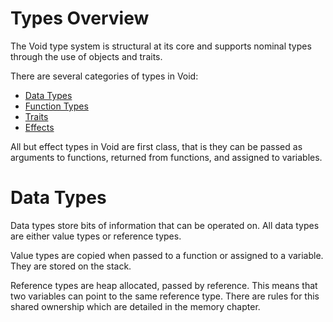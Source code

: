 # Types Overview

The Void type system is structural at its core and supports nominal types
through the use of objects and traits.

There are several categories of types in Void:
- [Data Types](#data-types)
- [Function Types](./function-types.md)
- [Traits](./traits.md)
- [Effects](./effects.md)

All but effect types in Void are first class, that is they can be passed as
arguments to functions, returned from functions, and assigned to variables.

# Data Types

Data types store bits of information that can be operated on. All data types
are either value types or reference types.

Value types are copied when passed to a function or assigned to a variable. They
are stored on the stack.

Reference types are heap allocated, passed by reference. This means that two
variables can point to the same reference type. There are rules for this shared
ownership which are detailed in the memory chapter.

